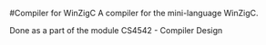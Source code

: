 #Compiler for WinZigC
A compiler for the mini-language WinZigC.

Done as a part of the module CS4542 - Compiler Design